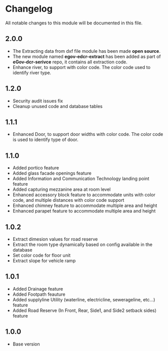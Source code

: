 # Changelog
All notable changes to this module will be documented in this file.

## 2.0.0

- The Extracting data from dxf file module has been made **open source**.
- The new module named **egov-edcr-extract** has been added as part of **eGov-dcr-serivce** repo, it contains all extraction code.
- Enhance river, to support with color code. The color code used to identify river type.

## 1.2.0

- Security audit issues fix
- Cleanup unused code and database tables

## 1.1.1

- Enhanced Door, to support door widths with color code. The color code is used to identify type of door.

## 1.1.0
- Added portico feature
- Added glass facade openings feature
- Added Information and Communication Technology landing point feature
- Added capturing mezzanine area at room level
- Enhanced accessory block feature to accommodate units with color code, and multiple distances with color code support
- Enhanced chimney feature to accommodate multiple area and height
- Enhanced parapet feature to accommodate multiple area and height

## 1.0.2

- Extract dimesion values for road reserve
- Extract the room type dynamically based on config available in the database
- Set color code for floor unit
- Extract slope for vehicle ramp

## 1.0.1

- Added Drainage feature
- Added Footpath feauture
- Added supplyline Utility (waterline, electricline, sewerageline, etc...) feature
- Added Road Reserve (In Front, Rear, Side1, and Side2 setback sides) feature

## 1.0.0

- Base version
